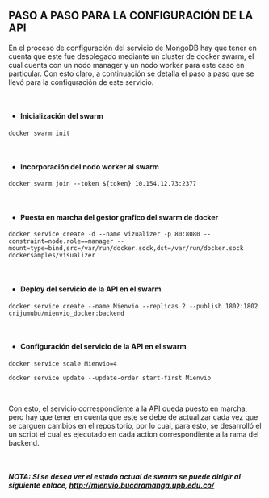 ## PASO A PASO PARA LA CONFIGURACIÓN DE LA API

En el proceso de configuración del servicio de MongoDB hay que tener en cuenta que este fue desplegado mediante un cluster de docker swarm, el cual cuenta con un nodo manager y un nodo worker para este caso en particular. Con esto claro, a continuación se detalla el paso a paso que se llevó para la configuración de este servicio.

&nbsp;

- #### Inicialización del swarm

```
docker swarm init
```

&nbsp;

- #### Incorporación del nodo worker al swarm

```
docker swarm join --token ${token} 10.154.12.73:2377
```

&nbsp;

- #### Puesta en marcha del gestor grafico del swarm de docker

```
docker service create -d --name vizualizer -p 80:8080 --constraint=node.role==manager --mount=type=bind,src=/var/run/docker.sock,dst=/var/run/docker.sock dockersamples/visualizer
```

&nbsp;

- #### Deploy del servicio de la API en el swarm

```
docker service create --name Mienvio --replicas 2 --publish 1802:1802 crijumubu/mienvio_docker:backend
```

&nbsp;

- #### Configuración del servicio de la API en el swarm

```
docker service scale Mienvio=4

docker service update --update-order start-first Mienvio
```

&nbsp;

Con esto, el servicio correspondiente a la API queda puesto en marcha, pero hay que tener en cuenta que este se debe de actualizar cada vez que se carguen cambios en el repositorio, por lo cual, para esto, se desarrolló el un script el cual es ejecutado en cada action correspondiente a la rama del backend.

&nbsp;

##### NOTA: Si se desea ver el estado actual de swarm se puede dirigir al siguiente enlace, http://mienvio.bucaramanga.upb.edu.co/